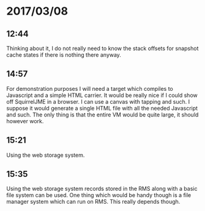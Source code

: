 # 2017/03/08

## 12:44

Thinking about it, I do not really need to know the stack offsets for snapshot
cache states if there is nothing there anyway.

## 14:57

For demonstration purposes I will need a target which compiles to Javascript
and a simple HTML carrier. It would be really nice if I could show off
SquirrelJME in a browser. I can use a canvas with tapping and such. I suppose
it would generate a single HTML file with all the needed Javascript and such.
The only thing is that the entire VM would be quite large, it should however
work.

## 15:21

Using the web storage system.

## 15:35

Using the web storage system records stored in the RMS along with a basic file
system can be used. One thing which would be handy though is a file manager
system which can run on RMS. This really depends though.
